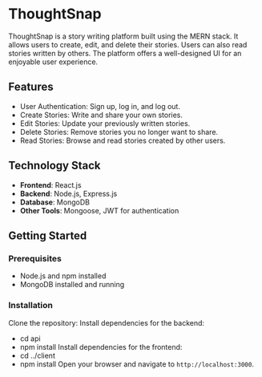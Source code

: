# ThoughtSnap

ThoughtSnap is a story writing platform built using the MERN stack. It allows users to create, edit, and delete their stories. Users can also read stories written by others. The platform offers a well-designed UI for an enjoyable user experience.

## Features

- User Authentication: Sign up, log in, and log out.
- Create Stories: Write and share your own stories.
- Edit Stories: Update your previously written stories.
- Delete Stories: Remove stories you no longer want to share.
- Read Stories: Browse and read stories created by other users.

## Technology Stack

- **Frontend**: React.js
- **Backend**: Node.js, Express.js
- **Database**: MongoDB
- **Other Tools**: Mongoose, JWT for authentication

## Getting Started

### Prerequisites

- Node.js and npm installed
- MongoDB installed and running

### Installation
Clone the repository:
Install dependencies for the backend:
  - cd api
  - npm install
Install dependencies for the frontend:
  - cd ../client
  - npm install
Open your browser and navigate to `http://localhost:3000`.
